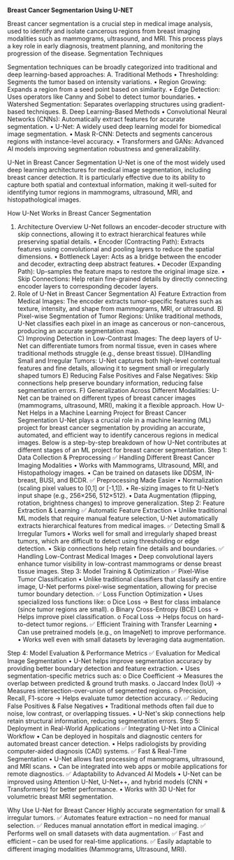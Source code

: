 **Breast Cancer Segmentarion Using U-NET**

Breast cancer segmentation is a crucial step in medical image analysis, used to identify and isolate cancerous regions from breast imaging modalities such as mammograms, 
ultrasound, and MRI. This process plays a key role in early diagnosis, treatment planning, and monitoring the progression of the disease.
Segmentation Techniques

Segmentation techniques can be broadly categorized into traditional and deep learning-based approaches:
A. Traditional Methods
•	Thresholding: Segments the tumor based on intensity variations.
•	Region Growing: Expands a region from a seed point based on similarity.
•	Edge Detection: Uses operators like Canny and Sobel to detect tumor boundaries.
•	Watershed Segmentation: Separates overlapping structures using gradient-based techniques.
B. Deep Learning-Based Methods
•	Convolutional Neural Networks (CNNs): Automatically extract features for accurate segmentation.
•	U-Net: A widely used deep learning model for biomedical image segmentation.
•	Mask R-CNN: Detects and segments cancerous regions with instance-level accuracy.
•	Transformers and GANs: Advanced AI models improving segmentation robustness and generalizability.

U-Net in Breast Cancer Segmentation
U-Net is one of the most widely used deep learning architectures for medical image segmentation, including breast cancer detection. It is particularly effective due to its ability to capture both spatial and contextual information, making it well-suited for identifying tumor regions in mammograms, ultrasound, MRI, and histopathological images.

How U-Net Works in Breast Cancer Segmentation
1. Architecture Overview
U-Net follows an encoder-decoder structure with skip connections, allowing it to extract hierarchical features while preserving spatial details.
•	Encoder (Contracting Path): Extracts features using convolutional and pooling layers to reduce the spatial dimensions.
•	Bottleneck Layer: Acts as a bridge between the encoder and decoder, extracting deep abstract features.
•	Decoder (Expanding Path): Up-samples the feature maps to restore the original image size.
•	Skip Connections: Help retain fine-grained details by directly connecting encoder layers to corresponding decoder layers.
2. Role of U-Net in Breast Cancer Segmentation
A) Feature Extraction from Medical Images:   The encoder extracts tumor-specific features such as texture, intensity, and shape from mammograms, MRI, or ultrasound.
B) Pixel-wise Segmentation of Tumor Regions:  Unlike traditional methods, U-Net classifies each pixel in an image as cancerous or non-cancerous, producing an accurate segmentation map.   
C) Improving Detection in Low-Contrast Images:  The deep layers of U-Net can differentiate tumors from normal tissue, even in cases where traditional methods struggle (e.g., dense breast tissue).
D)Handling Small and Irregular Tumors:   U-Net captures both high-level contextual features and fine details, allowing it to segment small or irregularly shaped tumors
E) Reducing False Positives and False Negatives:  Skip connections help preserve boundary information, reducing false segmentation errors.
F) Generalization Across Different Modalities:   U-Net can be trained on different types of breast cancer images (mammograms, ultrasound, MRI), making it a flexible approach.
How U-Net Helps in a Machine Learning Project for Breast Cancer Segmentation
U-Net plays a crucial role in a machine learning (ML) project for breast cancer segmentation by providing an accurate, automated, and efficient way to identify cancerous regions in medical images. Below is a step-by-step breakdown of how U-Net contributes at different stages of an ML project for breast cancer segmentation.
Step 1: Data Collection & Preprocessing
✅ Handling Different Breast Cancer Imaging Modalities
•	Works with Mammograms, Ultrasound, MRI, and Histopathology images.
•	Can be trained on datasets like DDSM, IN-breast, BUSI, and BCDR.
✅ Preprocessing Made Easier
•	Normalization (scaling pixel values to [0,1] or [-1,1]).
•	Re-sizing images to fit U-Net’s input shape (e.g., 256×256, 512×512).
•	Data Augmentation (flipping, rotation, brightness changes) to improve generalization.
 Step 2: Feature Extraction & Learning
✅ Automatic Feature Extraction
•	Unlike traditional ML models that require manual feature selection, U-Net automatically extracts hierarchical features from medical images.
✅ Detecting Small & Irregular Tumors
•	Works well for small and irregularly shaped breast tumors, which are difficult to detect using thresholding or edge detection.
•	Skip connections help retain fine details and boundaries.
✅ Handling Low-Contrast Medical Images
•	Deep convolutional layers enhance tumor visibility in low-contrast mammograms or dense breast tissue images.
 Step 3: Model Training & Optimization
✅ Pixel-Wise Tumor Classification
•	Unlike traditional classifiers that classify an entire image, U-Net performs pixel-wise segmentation, allowing for precise tumor boundary detection.
✅ Loss Function Optimization
•	Uses specialized loss functions like:
o	Dice Loss → Best for class imbalance (since tumor regions are small).
o	Binary Cross-Entropy (BCE) Loss → Helps improve pixel classification.
o	Focal Loss → Helps focus on hard-to-detect tumor regions.
✅ Efficient Training with Transfer Learning
•	Can use pretrained models (e.g., on ImageNet) to improve performance.
•	Works well even with small datasets by leveraging data augmentation.

 Step 4: Model Evaluation & Performance Metrics
✅ Evaluation for Medical Image Segmentation
•	U-Net helps improve segmentation accuracy by providing better boundary detection and feature extraction.
•	Uses segmentation-specific metrics such as:
o	Dice Coefficient → Measures the overlap between predicted & ground truth masks.
o	Jaccard Index (IoU) → Measures intersection-over-union of segmented regions.
o	Precision, Recall, F1-score → Helps evaluate tumor detection accuracy.
✅ Reducing False Positives & False Negatives
•	Traditional methods often fail due to noise, low contrast, or overlapping tissues.
•	U-Net's skip connections help retain structural information, reducing segmentation errors.
 Step 5: Deployment in Real-World Applications
✅ Integrating U-Net into a Clinical Workflow
•	Can be deployed in hospitals and diagnostic centers for automated breast cancer detection.
•	Helps radiologists by providing computer-aided diagnosis (CAD) systems.
✅ Fast & Real-Time Segmentation
•	U-Net allows fast processing of mammograms, ultrasound, and MRI scans.
•	Can be integrated into web apps or mobile applications for remote diagnostics.
✅ Adaptability to Advanced AI Models
•	U-Net can be improved using Attention U-Net, U-Net++, and hybrid models (CNN + Transformers) for better performance.
•	Works with 3D U-Net for volumetric breast MRI segmentation.

Why Use U-Net for Breast Cancer 
Highly accurate segmentation for small & irregular tumors.
✅ Automates feature extraction – no need for manual selection.
✅ Reduces manual annotation effort in medical imaging.
✅ Performs well on small datasets with data augmentation.
✅ Fast and efficient – can be used for real-time applications.
✅ Easily adaptable to different imaging modalities (Mammograms, Ultrasound, MRI).




